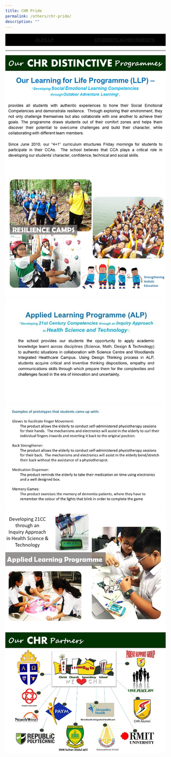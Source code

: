 ```yaml
---
title: CHR Pride
permalink: /others/chr-pride/
description: ""
---
```



<style type="text/css">
.tg  {border-collapse:collapse;border-spacing:0;}
.tg td{border-color:black;border-style:solid;border-width:1px;font-family:Arial, sans-serif;font-size:14px;
  overflow:hidden;padding:10px 5px;word-break:normal;}
.tg th{border-color:black;border-style:solid;border-width:1px;font-family:Arial, sans-serif;font-size:14px;
  font-weight:normal;overflow:hidden;padding:10px 5px;word-break:normal;}
.tg .tg-6d9r{background-color:#000000;color:#ffffff;font-weight:bold;text-align:center;vertical-align:middle}
</style>
<table class="tg" style="undefined;table-layout: fixed; width: px">
<colgroup>
<col style="width: 300px">
<col style="width: 300px">
</colgroup>
<tbody>
  <tr>
		<td class="tg-6d9r"><center><a href="/others/chr-pride" target="">ALP/LLP</a></center></td>
		<td class="tg-6d9r"><center><a href="/others/students-achievements" target="">STUDENTS ACHIEVEMENTS</a></center></td>
  </tr>
</tbody>
</table>

---

![](/images/Slide1.jpeg)
![](/images/Slide2.jpeg)
![](/images/Slide3%20edited.jpeg)
![](/images/Slide4%20edited.jpeg)
![](/images/Slide5.jpeg)
![](/images/Slide6.jpeg)

